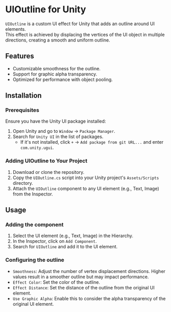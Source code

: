 # UIOutline for Unity

`UIOutline` is a custom UI effect for Unity that adds an outline around UI elements.  
This effect is achieved by displacing the vertices of the UI object in multiple directions, creating a smooth and uniform outline.

## Features

- Customizable smoothness for the outline.
- Support for graphic alpha transparency.
- Optimized for performance with object pooling.

## Installation

### Prerequisites

Ensure you have the Unity UI package installed:

1. Open Unity and go to `Window` -> `Package Manager`.
2. Search for `Unity UI` in the list of packages.
   - If it's not installed, click `+` -> `Add package from git URL...` and enter `com.unity.ugui`.

### Adding UIOutline to Your Project

1. Download or clone the repository.
2. Copy the `UIOutline.cs` script into your Unity project's `Assets/Scripts` directory.
3. Attach the `UIOutline` component to any UI element (e.g., Text, Image) from the Inspector.

## Usage

### Adding the component

1. Select the UI element (e.g., Text, Image) in the Hierarchy.
2. In the Inspector, click on `Add Component`.
3. Search for `UIOutline` and add it to the UI element.

### Configuring the outline

- `Smoothness`: Adjust the number of vertex displacement directions. Higher values result in a smoother outline but may impact performance.
- `Effect Color`: Set the color of the outline.
- `Effect Distance`: Set the distance of the outline from the original UI element.
- `Use Graphic Alpha`: Enable this to consider the alpha transparency of the original UI element.
